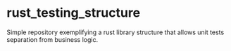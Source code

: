 # rust_testing_structure
Simple repository exemplifying a rust library structure that allows unit tests separation from business logic.
